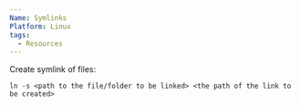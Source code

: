 ```yaml
---
Name: Symlinks
Platform: Linux
tags:
  - Resources
---
```

Create symlink of files:

```shell
ln -s <path to the file/folder to be linked> <the path of the link to be created>
```